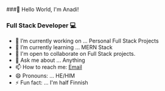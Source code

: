 ###👋 Hello World, I'm Anadi!

### Full Stack Developer 💻


- 🔭 I’m currently working on ... Personal Full Stack Projects
- 🌱 I’m currently learning ... MERN Stack
- 👯 I'm open to collaborate on Full Stack projects.
- 💬 Ask me about ... Anything
- 📫 How to reach me: [Email](anadis764@gmail.com)
- 😄 Pronouns: ... HE/HIM
- ⚡ Fun fact: ... I'm half Finnish

